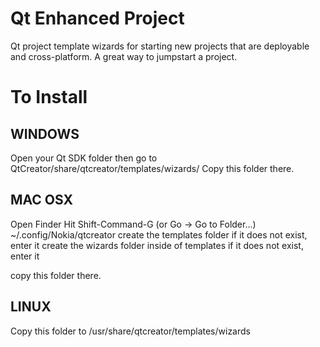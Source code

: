 Qt Enhanced Project
============================

Qt project template wizards for starting new projects that are deployable and cross-platform. 
A great way to jumpstart a project.


To Install
==========

WINDOWS
----------
Open your Qt SDK folder then go to QtCreator/share/qtcreator/templates/wizards/
Copy this folder there.


MAC OSX
----------
Open Finder
Hit Shift-Command-G (or Go -> Go to Folder...)
~/.config/Nokia/qtcreator
create the templates folder if it does not exist, enter it
create the wizards folder inside of templates if it does not exist, enter it

copy this folder there.

LINUX
----------
Copy this folder to /usr/share/qtcreator/templates/wizards
